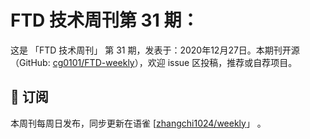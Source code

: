 # FTD 技术周刊第 31 期：
这是 「FTD 技术周刊」 第 31 期，发表于：2020年12月27日。本期刊开源（GitHub: [cg0101/FTD-weekly](https://github.com/cg0101/FTD-weekly)），欢迎 issue 区投稿，推荐或自荐项目。


## 📅 订阅
本周刊每周日发布，同步更新在语雀 [[zhangchi1024/weekly](https://www.yuque.com/zhangchi1024/weekly)」 。